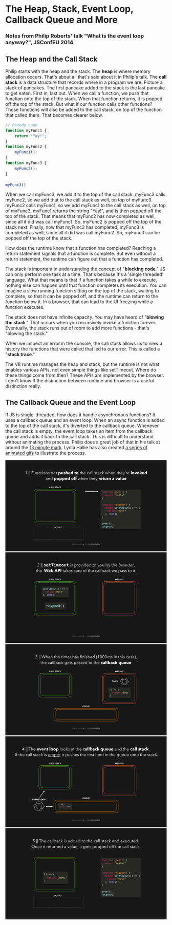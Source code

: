 # The Heap, Stack, Event Loop, Callback Queue and More

### Notes from Philip Roberts' talk "What is the event loop anyway?", JSConfEU 2014

## The Heap and the Call Stack
Philip starts with the heap and the stack. The **heap** is where memory allocation occurs. That's about all that's said about it in Philip's talk. The **call stack** is a data structure that records where in a program we are. Picture a stack of pancakes. The first pancake added to the stack is the last pancake to get eaten. First in, last out. When we call a function, we push that function onto the top of the stack. When that function returns, it is popped off the top of the stack. But what if our function calls other functions? Those functions will also be added to the call stack, on top of the function that called them. That becomes clearer below.

```js
// Pseudo code
function myFunc1 {
    return "Yay!";
}
function myFunc2 {
    myFunc1();
}
function myFunc3 {
    myFunc2();
}

myFunc3()
```

When we call myFunc3, we add it to the top of the call stack. myFunc3 calls myFunc2, so we add that to the call stack as well, on top of myFunc3. myFunc2 calls myFunc1, so we add myFunc1 to the call stack as well, on top of myFunc2. myFunc1 returns the string "Yay!", and is then popped off the top of the stack. That means that myFunc2 has now completed as well, since all it did was call myFunc1. So, myFunc2 is popped off the top of the stack next. Finally, now that myFunc2 has completed, myFunc3 is completed as well, since all it did was call myFunc2. So, myFunc3 can be popped off the top of the stack.

How does the runtime know that a function has completed? Reaching a return statement signals that a function is complete. But even without a return statement, the runtime can figure out that a function has completed.

The stack is important in understanding the concept of "**blocking code**." JS can only perform one task at a time. That's because it's a 'single threaded' language. What that means is that if a function takes a while to execute, nothing else can happen until that function completes its execution. You can imagine a slow running function sitting on the top of the stack, waiting to complete, so that it can be popped off, and the runtime can return to the function below it. In a browser, that can lead to the UI freezing while a function executes.

The stack does not have infinite capacity. You may have heard of "**blowing the stack**." That occurs when you recursively invoke a function forever. Eventually, the stack runs out of room to add more functions - that's "blowing the stack."

When we inspect an error in the console, the call stack allows us to view a history the functions that were called that led to our error. This is called a "**stack trace**."

The V8 runtime manages the heap and stack, but the runtime is not what enables various APIs, not even simple things like setTimeout. Where do these things come from then? These APIs are implemented by the browser. I don't know if the distinction between runtime and browser is a useful distinction really.

## The Callback Queue and the Event Loop

If JS is single-threaded, how does it handle asynchronous functions? It uses a callback queue and an event loop. When an async function is added to the top of the call stack, it's diverted to the callback queue. Whenever the call stack is empty, the event loop takes an item from the callback queue and adds it back to the call stack. This is difficult to understand without animating the process. Philip does a great job of that in his talk at around the [13 minute mark](https://www.youtube.com/watch?v=8aGhZQkoFbQ&list=PLe_XhrA8jJwoRZA3GqD9K9MXZWFIgULLY&index=5&t=45s). Lydia Hallie has also created [a series of animated gifs](https://dev.to/lydiahallie/javascript-visualized-event-loop-3dif) to illustrate the process.

![call stack 1](images/callstack.gif)
![call stack 2](images/callstack2.gif)
![call stack 3](images/callstack3.gif)
![call stack 4](images/callstack4.gif)
![call stack 5](images/callstack5.gif)

